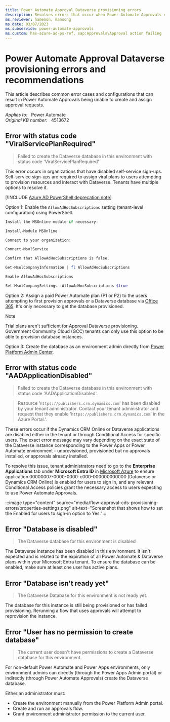 ```yaml
---
title: Power Automate Approval Dataverse provisioning errors
description: Resolves errors that occur when Power Automate Approvals can't create and assign approval requests.
ms.reviewer: hamenon, mansong
ms.date: 03/07/2023
ms.subservice: power-automate-approvals
ms.custom: has-azure-ad-ps-ref, sap:Approvals\Approval action failing
---
```

# Power Automate Approval Dataverse provisioning errors and recommendations

This article describes common error cases and configurations that can result in Power Automate Approvals being unable to create and assign approval requests.

_Applies to:_ &nbsp; Power Automate  
_Original KB number:_ &nbsp; 4513672

## Error with status code "ViralServicePlanRequired"

> Failed to create the Dataverse database in this environment with status code 'ViralServicePlanRequired'

This error occurs in organizations that have disabled self-service sign-ups. Self-service sign-ups are required to assign viral plans to users attempting to provision resources and interact with Dataverse. Tenants have multiple options to resolve it.

[!INCLUDE [Azure AD PowerShell deprecation note](~/../support/reusable-content/msgraph-powershell/includes/aad-powershell-deprecation-note.md)]

Option 1: Enable the `AllowAdHocSubscriptions` setting (tenant-level configuration) using PowerShell.

```powershell
Install the MSOnline module if necessary: 

Install-Module MSOnline 

Connect to your organization: 

Connect-MsolService 

Confirm that AllowAdHocSubscriptions is false. 

Get-MsolCompanyInformation | fl AllowAdHocSubscriptions 

Enable AllowAdHocSubscriptions 

Set-MsolCompanySettings -AllowAdHocSubscriptions $true 
```

Option 2: Assign a paid Power Automate plan (P1 or P2) to the users attempting to first provision approvals or a Dataverse database via [Office 365](https://portal.office.com/). It's only necessary to get the database provisioned.

> [!NOTE]
> Trial plans aren't sufficient for Approval Dataverse provisioning. Government Community Cloud (GCC) tenants can only use this option to be able to provision database instances.

Option 3: Create the database as an environment admin directly from [Power Platform Admin Center](https://admin.powerplatform.microsoft.com).

## Error with status code "AADApplicationDisabled"

> Failed to create the Dataverse database in this environment with status code 'AADApplicationDisabled'.

> Resource '`https://publishers.crm.dynamics.com`' has been disabled by your tenant administrator. Contact your tenant administrator and request that they enable '`https://publishers.crm.dynamics.com`' in the Azure Portal.'.

These errors occur if the Dynamics CRM Online or Dataverse applications are disabled either in the tenant or through Conditional Access for specific users. The exact error message may vary depending on the exact state of the Dataverse instance corresponding to the Power Apps or Power Automate environment - unprovisioned, provisioned but no approvals installed, or approvals already installed.

To resolve this issue, tenant administrators need to go to the **Enterprise Applications** tab under **Microsoft Entra ID** in [Microsoft Azure](https://ms.portal.azure.com) to ensure application 00000007-0000-0000-c000-000000000000 (Dataverse or Dynamics CRM Online) is enabled for users to sign in, and any relevant Conditional Access policies grant the necessary access to users expecting to use Power Automate Approvals.

:::image type="content" source="media/flow-approval-cds-provisioning-errors/properties-settings.png" alt-text="Screenshot that shows how to set the Enabled for users to sign-in option to Yes.":::

## Error "Database is disabled"

> The Dataverse database for this environment is disabled

The Dataverse instance has been disabled in this environment. It isn't expected and is related to the expiration of all Power Automate & Dataverse plans within your Microsoft Entra tenant. To ensure the database can be enabled, make sure at least one user has active plans.

## Error "Database isn't ready yet"

> The Dataverse Database for this environment is not ready yet.

The database for this instance is still being provisioned or has failed provisioning. Rerunning a flow that uses approvals will attempt to reprovision the instance.

## Error "User has no permission to create database"

> The current user doesn't have permissions to create a Dataverse database for this environment.

For non-default Power Automate and Power Apps environments, only environment admins can directly (through the Power Apps Admin portal) or indirectly (through Power Automate Approvals) create the Dataverse database.

Either an administrator must:

- Create the environment manually from the Power Platform Admin portal.
- Create and run an approvals flow.
- Grant environment administrator permission to the current user.
